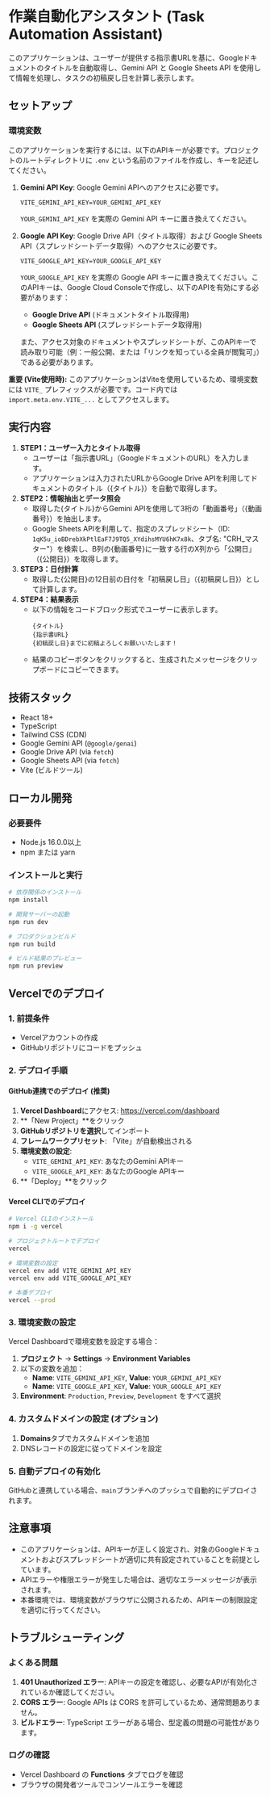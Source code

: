 # 作業自動化アシスタント (Task Automation Assistant)

このアプリケーションは、ユーザーが提供する指示書URLを基に、Googleドキュメントのタイトルを自動取得し、Gemini API と Google Sheets API を使用して情報を処理し、タスクの初稿戻し日を計算し表示します。

## セットアップ

### 環境変数

このアプリケーションを実行するには、以下のAPIキーが必要です。プロジェクトのルートディレクトリに `.env` という名前のファイルを作成し、キーを記述してください。

1.  **Gemini API Key**: Google Gemini APIへのアクセスに必要です。
    ```
    VITE_GEMINI_API_KEY=YOUR_GEMINI_API_KEY
    ```
    `YOUR_GEMINI_API_KEY` を実際の Gemini API キーに置き換えてください。

2.  **Google API Key**: Google Drive API（タイトル取得）および Google Sheets API（スプレッドシートデータ取得）へのアクセスに必要です。
    ```
    VITE_GOOGLE_API_KEY=YOUR_GOOGLE_API_KEY
    ```
    `YOUR_GOOGLE_API_KEY` を実際の Google API キーに置き換えてください。このAPIキーは、Google Cloud Consoleで作成し、以下のAPIを有効にする必要があります：
    - **Google Drive API** (ドキュメントタイトル取得用)
    - **Google Sheets API** (スプレッドシートデータ取得用)
    
    また、アクセス対象のドキュメントやスプレッドシートが、このAPIキーで読み取り可能（例：一般公開、または「リンクを知っている全員が閲覧可」）である必要があります。

**重要 (Vite使用時):**
このアプリケーションはViteを使用しているため、環境変数には `VITE_` プレフィックスが必要です。コード内では `import.meta.env.VITE_...` としてアクセスします。

## 実行内容

1.  **STEP1：ユーザー入力とタイトル取得**
    *   ユーザーは「指示書URL」（GoogleドキュメントのURL）を入力します。
    *   アプリケーションは入力されたURLからGoogle Drive APIを利用してドキュメントのタイトル（{タイトル}）を自動で取得します。
2.  **STEP2：情報抽出とデータ照会**
    *   取得した{タイトル}からGemini APIを使用して3桁の「動画番号」（{動画番号}）を抽出します。
    *   Google Sheets APIを利用して、指定のスプレッドシート（ID: `1qK5u_ioBDrebXkPtlEaF7J9TQ5_XYdihsMYU6hK7x8k`、タブ名: "CRH\_マスター"）を検索し、B列の{動画番号}に一致する行のX列から「公開日」（{公開日}）を取得します。
3.  **STEP3：日付計算**
    *   取得した{公開日}の12日前の日付を「初稿戻し日」（{初稿戻し日}）として計算します。
4.  **STEP4：結果表示**
    *   以下の情報をコードブロック形式でユーザーに表示します。
        ```
        {タイトル}
        {指示書URL}
        {初稿戻し日}までに初稿よろしくお願いいたします！
        ```
    *   結果のコピーボタンをクリックすると、生成されたメッセージをクリップボードにコピーできます。

## 技術スタック

*   React 18+
*   TypeScript
*   Tailwind CSS (CDN)
*   Google Gemini API (`@google/genai`)
*   Google Drive API (via `fetch`)
*   Google Sheets API (via `fetch`)
*   Vite (ビルドツール)

## ローカル開発

### 必要要件
- Node.js 16.0.0以上
- npm または yarn

### インストールと実行
```bash
# 依存関係のインストール
npm install

# 開発サーバーの起動
npm run dev

# プロダクションビルド
npm run build

# ビルド結果のプレビュー
npm run preview
```

## Vercelでのデプロイ

### 1. 前提条件
- Vercelアカウントの作成
- GitHubリポジトリにコードをプッシュ

### 2. デプロイ手順

#### GitHub連携でのデプロイ (推奨)
1. **Vercel Dashboard**にアクセス: https://vercel.com/dashboard
2. **「New Project」**をクリック
3. **GitHubリポジトリを選択**してインポート
4. **フレームワークプリセット**: 「Vite」が自動検出される
5. **環境変数の設定**:
   - `VITE_GEMINI_API_KEY`: あなたのGemini APIキー
   - `VITE_GOOGLE_API_KEY`: あなたのGoogle APIキー
6. **「Deploy」**をクリック

#### Vercel CLIでのデプロイ
```bash
# Vercel CLIのインストール
npm i -g vercel

# プロジェクトルートでデプロイ
vercel

# 環境変数の設定
vercel env add VITE_GEMINI_API_KEY
vercel env add VITE_GOOGLE_API_KEY

# 本番デプロイ
vercel --prod
```

### 3. 環境変数の設定

Vercel Dashboardで環境変数を設定する場合：
1. **プロジェクト** → **Settings** → **Environment Variables**
2. 以下の変数を追加：
   - **Name**: `VITE_GEMINI_API_KEY`, **Value**: `YOUR_GEMINI_API_KEY`
   - **Name**: `VITE_GOOGLE_API_KEY`, **Value**: `YOUR_GOOGLE_API_KEY`
3. **Environment**: `Production`, `Preview`, `Development` をすべて選択

### 4. カスタムドメインの設定 (オプション)
1. **Domains**タブでカスタムドメインを追加
2. DNSレコードの設定に従ってドメインを設定

### 5. 自動デプロイの有効化
GitHubと連携している場合、`main`ブランチへのプッシュで自動的にデプロイされます。

## 注意事項
* このアプリケーションは、APIキーが正しく設定され、対象のGoogleドキュメントおよびスプレッドシートが適切に共有設定されていることを前提としています。
* APIエラーや権限エラーが発生した場合は、適切なエラーメッセージが表示されます。
* 本番環境では、環境変数がブラウザに公開されるため、APIキーの制限設定を適切に行ってください。

## トラブルシューティング

### よくある問題
1. **401 Unauthorized エラー**: APIキーの設定を確認し、必要なAPIが有効化されているか確認してください。
2. **CORS エラー**: Google APIs は CORS を許可しているため、通常問題ありません。
3. **ビルドエラー**: TypeScript エラーがある場合、型定義の問題の可能性があります。

### ログの確認
- Vercel Dashboard の **Functions** タブでログを確認
- ブラウザの開発者ツールでコンソールエラーを確認
